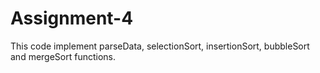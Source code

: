 # Assignment-4

This code implement parseData, selectionSort, insertionSort, bubbleSort and mergeSort functions.
